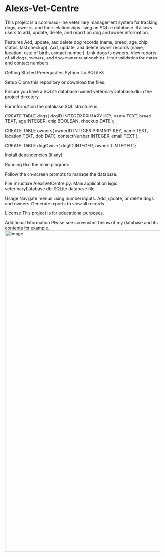 # Alexs-Vet-Centre
This project is a command-line veterinary management system for tracking dogs, owners, and their relationships using an SQLite database. It allows users to add, update, delete, and report on dog and owner information.

Features
Add, update, and delete dog records (name, breed, age, chip status, last checkup).
Add, update, and delete owner records (name, location, date of birth, contact number).
Link dogs to owners.
View reports of all dogs, owners, and dog-owner relationships.
Input validation for dates and contact numbers.

Getting Started
Prerequisites
Python 3.x
SQLite3

Setup
Clone this repository or download the files.

Ensure you have a SQLite database named veterinaryDatabase.db in the project directory. 

For information the database SQL structure is:

CREATE TABLE dogs(
    dogID INTEGER PRIMARY KEY,
    name TEXT,
    breed TEXT,
    age INTEGER,
    chip BOOLEAN,
    checkup DATE
);

CREATE TABLE owners(
    ownerID INTEGER PRIMARY KEY,
    name TEXT,
    location TEXT,
    dob DATE,
    contactNumber INTEGER,
    email TEXT
);

CREATE TABLE dogOwner(
    dogID INTEGER,
    ownerID INTEGER
);

Install dependencies (if any).

Running
Run the main program:

Follow the on-screen prompts to manage the database.

File Structure
AlexsVetCentre.py: Main application logic.
veterinaryDatabase.db: SQLite database file.

Usage
Navigate menus using number inputs.
Add, update, or delete dogs and owners.
Generate reports to view all records.

License
This project is for educational purposes.

Additional Information
Please see screenshot below of my database and its contents for example.
<img width="1145" height="1046" alt="image" src="https://github.com/user-attachments/assets/cde15280-6ec0-470b-a782-94360cb5b70b" />
